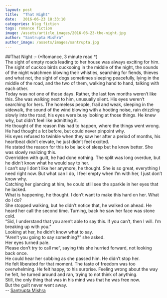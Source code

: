 ```yaml
---
layout: post
title:  "That Night"
date:   2016-06-23 18:33:10
categories: blog fiction
tags: romance fiction
image: /assets/article_images/2016-06-23-the-night.jpg
author: "Santrupta Mishra"
author_image: /assets/images/santrupta.jpg
---
```

##That Night :- 
(*Romance, 3 minute read *) <br>
The sight of empty roads leading to her house was always exciting for him. The sight of cuckoo birds cuckooing in the middle of the night, the sounds of the night watchmen blowing their whistles, searching for fiends, thieves and what not, the sight of dogs sometimes sleeping peacefully, lying in the middle of the road, and the two of them, walking hand to hand, talking with each other.<br>
Today was not one of those days. Rather, the last few months weren’t like this. She was walking next to him, unusually silent. His eyes weren’t searching for hers. The homeless people, frail and weak, sleeping in the sidewalk, the sound of the wind blowing with a hooting noise, rain drizzling slowly into the road, his eyes were busy looking at those things. He knew why, but didn’t feel like admitting it.<br>
He thought of the reason this had to happen, where the things went wrong. He had thought a lot before, but could never pinpoint why.<br> 
His eyes refused to twinkle when they saw her after a period of months, his heartbeat didn’t elevate, he just didn’t feel excited. <br>
He stated the reason for this to be lack of sleep but he knew better. She was slowly realizing this.<br>
Overridden with guilt, he had done nothing. The split was long overdue, but he didn’t know what he would say to her. <br>
I can’t say I don’t like her anymore, he thought. She is so great, everything I need right now. But what can I do, I feel empty when I’m with her, I just don’t know why. <br>
Catching her glancing at him, he could still see the sparkle in her eyes that he lacked. <br>
What is happening, he thought. I don’t want to make this hard on her. What do I do? <br>
She stopped walking, but he didn’t notice that, he walked on ahead. 
He heard her call the second time. Turning, back he saw her face was stone cold. <br>
“Sid, I understand that you aren’t able to say this. If you can’t, then I will. I’m breaking up with you.”<br>
Looking at her, he didn’t know what to say.<br> 
“Aren’t you going to say something?” she asked.<br> 
Her eyes turned pale. <br>
Please don’t try to call me”, saying this she hurried forward, not looking back once.<br>
He could hear her sobbing as she passed him. He didn’t stop her. <br>
He felt liberated for that moment. The taste of freedom was too overwhelming. He felt happy, to his surprise. Feeling wrong about the way he felt, he turned around and ran, trying to not think of anything. <br>
Still, the only thing that was in his mind was that he was free now.<br>
But the guilt never went away.<br>
-- [Santrupta Mishra](http://www.facebook.com/wordsmiths14)